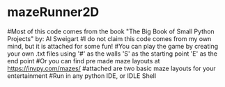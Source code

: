 # mazeRunner2D
#Most of this code comes from the book "The Big Book of Small Python Projects" by: Al Sweigart
#I do not claim this code comes from my own mind, but it is attached for some fun!
#You can play the game by creating your own .txt files using '#' as the walls 'S' as the starting point 'E' as the end point
#Or you can find pre made maze layouts at https://invpy.com/mazes/
#attached are two basic maze layouts for your entertainment
#Run in any python IDE, or IDLE Shell
